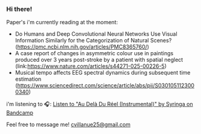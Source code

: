 ### Hi there!

Paper's i'm currently reading at the moment:

- Do Humans and Deep Convolutional Neural Networks Use Visual Information Similarly for the Categorization of Natural Scenes? (https://pmc.ncbi.nlm.nih.gov/articles/PMC8365760/)
- A case report of changes in asymmetric colour use in paintings produced over 3 years post-stroke by a patient with spatial neglect (link:https://www.nature.com/articles/s44271-025-00226-5)
- Musical tempo affects EEG spectral dynamics during subsequent time estimation (https://www.sciencedirect.com/science/article/abs/pii/S0301051123000340)
  

i'm listening to 🎧: [Listen to "Au Delà Du Réel (Instrumental)" by Syringa on Bandcamp](https://syringa-metal-instrumental.bandcamp.com/album/au-del-du-r-el-instrumental)

Feel free to message me! cvillanue25@gmail.com
